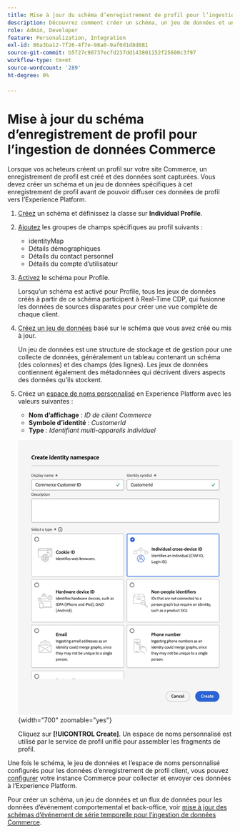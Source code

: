```yaml
---
title: Mise à jour du schéma d’enregistrement de profil pour l’ingestion de données Commerce
description: Découvrez comment créer un schéma, un jeu de données et un flux de données pour collecter et envoyer des données d’enregistrement de profil Commerce à l’Experience Platform.
role: Admin, Developer
feature: Personalization, Integration
exl-id: 86a3ba12-7f26-4f7e-98a0-9af0d1d8d881
source-git-commit: b5727c90737ecfd237dd143801152f25600c3f97
workflow-type: tm+mt
source-wordcount: '289'
ht-degree: 0%

---
```


# Mise à jour du schéma d’enregistrement de profil pour l’ingestion de données Commerce

Lorsque vos acheteurs créent un profil sur votre site Commerce, un enregistrement de profil est créé et des données sont capturées. Vous devez créer un schéma et un jeu de données spécifiques à cet enregistrement de profil avant de pouvoir diffuser ces données de profil vers l’Experience Platform.

1. [Créez](https://experienceleague.adobe.com/en/docs/experience-platform/xdm/ui/resources/schemas) un schéma et définissez la classe sur **Individual Profile**.

1. [Ajoutez](https://experienceleague.adobe.com/en/docs/experience-platform/xdm/ui/resources/schemas) les groupes de champs spécifiques au profil suivants :

   - identityMap
   - Détails démographiques
   - Détails du contact personnel
   - Détails du compte d’utilisateur

1. [Activez](https://experienceleague.adobe.com/en/docs/experience-platform/xdm/ui/resources/schemas) le schéma pour Profile.

   Lorsqu’un schéma est activé pour Profile, tous les jeux de données créés à partir de ce schéma participent à Real-Time CDP, qui fusionne les données de sources disparates pour créer une vue complète de chaque client.

1. [Créez un jeu de données](https://experienceleague.adobe.com/en/docs/platform-learn/implement-mobile-sdk/experience-cloud/platform) basé sur le schéma que vous avez créé ou mis à jour.

   Un jeu de données est une structure de stockage et de gestion pour une collecte de données, généralement un tableau contenant un schéma (des colonnes) et des champs (des lignes). Les jeux de données contiennent également des métadonnées qui décrivent divers aspects des données qu’ils stockent.

1. Créez un [espace de noms personnalisé](https://experienceleague.adobe.com/en/docs/experience-platform/identity/features/namespaces#create-namespaces) en Experience Platform avec les valeurs suivantes :

   - **Nom d’affichage** : _ID de client Commerce_
   - **Symbole d’identité** : _CustomerId_
   - **Type** : _Identifiant multi-appareils individuel_

   ![Créer un espace de noms personnalisé](assets/custom-namespace.png){width="700" zoomable="yes"}

   Cliquez sur **[!UICONTROL Create]**. Un espace de noms personnalisé est utilisé par le service de profil unifié pour assembler les fragments de profil.

Une fois le schéma, le jeu de données et l’espace de noms personnalisé configurés pour les données d’enregistrement de profil client, vous pouvez [configurer](connect-data.md#data-collection) votre instance Commerce pour collecter et envoyer ces données à l’Experience Platform.

Pour créer un schéma, un jeu de données et un flux de données pour les données d’événement comportemental et back-office, voir [ mise à jour des schémas d’événement de série temporelle pour l’ingestion de données Commerce](update-xdm.md).

